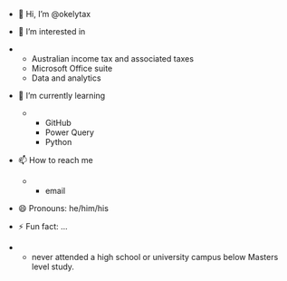 - 👋 Hi, I’m @okelytax
- 👀 I’m interested in
- * Australian income tax and associated taxes
  * Microsoft Office suite
  * Data and analytics
    
- 🌱 I’m currently learning
  - * GitHub
    * Power Query
    * Python
   
- 📫 How to reach me
  - * email
   
- 😄 Pronouns: he/him/his
  
- ⚡ Fun fact: ...
- * never attended a high school or university campus below Masters level study.

<!---
okelytax/okelytax is a ✨ special ✨ repository because its `README.md` (this file) appears on your GitHub profile.
You can click the Preview link to take a look at your changes.
--->
